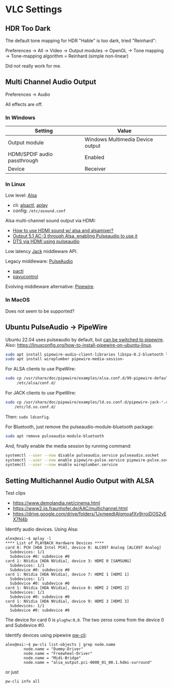 # VLC Settings

## HDR Too Dark

The default tone mapping for HDR "Hable" is too dark, tried "Reinhard":

Preferences -> All -> Video -> Output modules -> OpenGL ->
Tone mapping -> Tone-mapping algorithm = Reinhard (simple non-linear)

Did not really work for me.

## Multi Channel Audio Output

Preferences -> Audio

All effects are off.

### In Windows

Setting|Value
-------|-----
Output module|Windows Multimedia Device output
HDMI/SPDIF audio passthrough|Enabled
Device|Receiver

### In Linux

Low level: [Alsa](https://wiki.archlinux.org/title/Advanced_Linux_Sound_Architecture)

* cli: [alsactl](https://linux.die.net/man/1/alsactl),
[aplay](https://linux.die.net/man/1/aplay)
* config: `/etc/asound.conf`

Alsa multi-channel sound output via HDMI:

* [How to use HDMI sound w/ alsa and alsamixer?](https://forums.gentoo.org/viewtopic-t-1094774-start-0.html)
* [Output 5.1 AC-3 through Alsa, enabling Pulseaudio to use it](https://help.ubuntu.com/community/DigitalAC-3Pulseaudio)
* [DTS via HDMI using pulseaudio](https://blogs.gentoo.org/mgorny/2021/07/25/getting-dts-5-1-sound-via-s-pdif-or-hdmi-using-pulseaudio/)


Low latency [Jack](https://wiki.archlinux.org/title/JACK_Audio_Connection_Kit)
middleware API.

Legacy middleware:
[PulseAudio](https://wiki.archlinux.org/title/PulseAudio)

* [pactl](https://linux.die.net/man/1/pactl)
* [pavucontrol](http://0pointer.de/lennart/projects/pavucontrol/)



Evolving middleware alternative:
[Pipewire](https://wiki.archlinux.org/title/PipeWire).

### In MacOS

Does not seem to be supported?

## Ubuntu PulseAudio -> PipeWire

Ubuntu 22.04 uses pulseaudio by default, but
[can be switched to pipewire](https://ubuntuhandbook.org/index.php/2022/04/pipewire-replace-pulseaudio-ubuntu-2204/).
Also: https://linuxconfig.org/how-to-install-pipewire-on-ubuntu-linux.


```sh
sudo apt install pipewire-audio-client-libraries libspa-0.2-bluetooth libspa-0.2-jack
sudo apt install wireplumber pipewire-media-session-
```

For ALSA clients to use PipeWire:
```sh
sudo cp /usr/share/doc/pipewire/examples/alsa.conf.d/99-pipewire-default.conf \
     /etc/alsa/conf.d/
```

For JACK clients to use PipeWire:

```sh
sudo cp /usr/share/doc/pipewire/examples/ld.so.conf.d/pipewire-jack-*.conf \
    /etc/ld.so.conf.d/
```

Then: `sudo ldconfig`.

For Bluetooth, just remove the pulseaudio-module-bluetooth package:
```sh
sudo apt remove pulseaudio-module-bluetooth
```

And, finally enable the media session by running command:

```sh
systemctl --user --now disable pulseaudio.service pulseaudio.socket
systemctl --user --now enable pipewire-pulse.service pipewire-pulse.socket
systemctl --user --now enable wireplumber.service
```


## Setting Multichannel Audio Output with ALSA

Test clips

* https://www.demolandia.net/cinema.html
* https://www2.iis.fraunhofer.de/AAC/multichannel.html
* https://drive.google.com/drive/folders/1JxmeedtAtgmoafXv9rroiDOS2vEX7N4b

Identify audio devices.  Using Alsa:
```
alex@exi:~$ aplay -l
**** List of PLAYBACK Hardware Devices ****
card 0: PCH [HDA Intel PCH], device 0: ALC897 Analog [ALC897 Analog]
  Subdevices: 1/1
  Subdevice #0: subdevice #0
card 1: NVidia [HDA NVidia], device 3: HDMI 0 [SAMSUNG]
  Subdevices: 1/1
  Subdevice #0: subdevice #0
card 1: NVidia [HDA NVidia], device 7: HDMI 1 [HDMI 1]
  Subdevices: 1/1
  Subdevice #0: subdevice #0
card 1: NVidia [HDA NVidia], device 8: HDMI 2 [HDMI 2]
  Subdevices: 1/1
  Subdevice #0: subdevice #0
card 1: NVidia [HDA NVidia], device 9: HDMI 3 [HDMI 3]
  Subdevices: 1/1
  Subdevice #0: subdevice #0
```

The device for card 0 is `plughw:0,0`. The two zeros come from the device 0 and
Subdevice #0.

Identify devices using pipewire
[pw-cli](https://man.archlinux.org/man/pw-cli.1.en):
```
alex@exi:~$ pw-cli list-objects | grep node.name
 		node.name = "Dummy-Driver"
 		node.name = "Freewheel-Driver"
 		node.name = "Midi-Bridge"
 		node.name = "alsa_output.pci-0000_01_00.1.hdmi-surround"
```
or just
```sh
pw-cli info all
```
